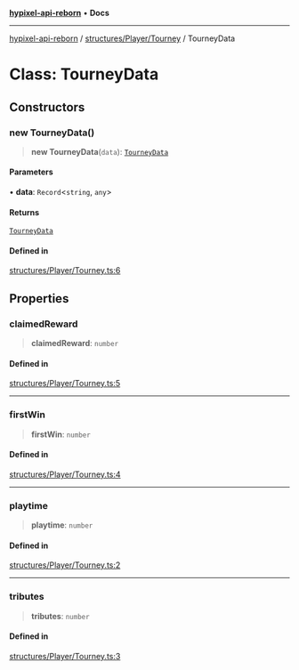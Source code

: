 [**hypixel-api-reborn**](../../../../README.md) • **Docs**

***

[hypixel-api-reborn](../../../../modules.md) / [structures/Player/Tourney](../README.md) / TourneyData

# Class: TourneyData

## Constructors

### new TourneyData()

> **new TourneyData**(`data`): [`TourneyData`](TourneyData.md)

#### Parameters

• **data**: `Record`\<`string`, `any`\>

#### Returns

[`TourneyData`](TourneyData.md)

#### Defined in

[structures/Player/Tourney.ts:6](https://github.com/Kathund/REBORN-docs-TEST/blob/226e7f6a62bb6bca87ef0828ac84e9098d59f860/src/structures/Player/Tourney.ts#L6)

## Properties

### claimedReward

> **claimedReward**: `number`

#### Defined in

[structures/Player/Tourney.ts:5](https://github.com/Kathund/REBORN-docs-TEST/blob/226e7f6a62bb6bca87ef0828ac84e9098d59f860/src/structures/Player/Tourney.ts#L5)

***

### firstWin

> **firstWin**: `number`

#### Defined in

[structures/Player/Tourney.ts:4](https://github.com/Kathund/REBORN-docs-TEST/blob/226e7f6a62bb6bca87ef0828ac84e9098d59f860/src/structures/Player/Tourney.ts#L4)

***

### playtime

> **playtime**: `number`

#### Defined in

[structures/Player/Tourney.ts:2](https://github.com/Kathund/REBORN-docs-TEST/blob/226e7f6a62bb6bca87ef0828ac84e9098d59f860/src/structures/Player/Tourney.ts#L2)

***

### tributes

> **tributes**: `number`

#### Defined in

[structures/Player/Tourney.ts:3](https://github.com/Kathund/REBORN-docs-TEST/blob/226e7f6a62bb6bca87ef0828ac84e9098d59f860/src/structures/Player/Tourney.ts#L3)
